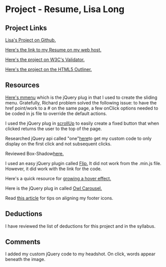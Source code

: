 # Project - Resume, Lisa Long

## Project Links
[Lisa's Project on Github.](https://github.com/longlife52/project_resume_long_lisa)

[Here's the link to my Resume on my web host.]()

[Here's the project on W3C's Validator.]()

[Here's the project on the HTML5 Outliner.]()

## Resources
[Here's mmenu](http://mmenu.frebsite.nl/) which is the jQuery plug in that I used to create the sliding menu. Gratefully, Richard problem solved the following issue: to have the href point/work to a # on the same page, a few onClick options needed to be coded in js file to override the default actions.

I used the jQuery plug in [scrollUp](https://markgoodyear.com/labs/scrollup/) to easily create a fixed button that when clicked returns the user to the top of the page.

Researched jQuery api called "one"[here](http://api.jquery.com/one/)to get my custom code to only display on the first click and not subsequent clicks.

Reviewed Box-Shadow[here.](https://www.w3schools.com/css/css3_shadows.asp)

I used an easy jQuery plugin called [Flip.](https://nnattawat.github.io/flip/) It did not work from the .min.js file. However, it did work with the link for the code.

Here's a quick resource for [growing a hover effect.](http://www.webdesignerdepot.com/2014/05/8-simple-css3-transitions-that-will-wow-your-users/)

Here is the jQuery plug in called [Owl Carousel.](https://owlcarousel2.github.io/OwlCarousel2/demos/responsive.html)

Read [this article](https://css-tricks.com/tips-aligning-icons-text/) for tips on aligning my footer icons.

[]()

## Deductions
I have reviewed the list of deductions for this project and in the syllabus.

## Comments
I added my custom jQuery code to my headshot. On click, words appear beneath the image.
